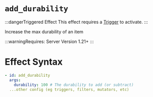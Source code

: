 # `add_durability`
:::dangerTriggered Effect
This effect requires a [Trigger](https://plugins.auxilor.io/effects/all-triggers) to activate.
:::

Increase the max durability of an item

:::warningRequires:
Server Version 1.21+
:::

# Effect Syntax
```yaml
- id: add_durability
  args:
    durability: 100 # The durability to add (or subtract)
  ...other config (eg triggers, filters, mutators, etc)
```
